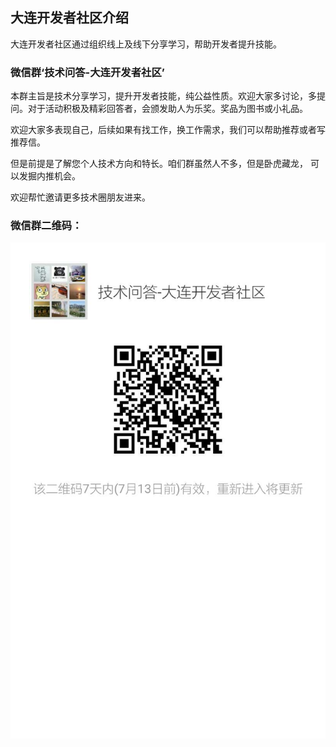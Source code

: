 ## 大连开发者社区介绍


大连开发者社区通过组织线上及线下分享学习，帮助开发者提升技能。



### 微信群‘技术问答-大连开发者社区’


本群主旨是技术分享学习，提升开发者技能，纯公益性质。欢迎大家多讨论，多提问。对于活动积极及精彩回答者，会颁发助人为乐奖。奖品为图书或小礼品。

欢迎大家多表现自己，后续如果有找工作，换工作需求，我们可以帮助推荐或者写推荐信。

但是前提是了解您个人技术方向和特长。咱们群虽然人不多，但是卧虎藏龙， 可以发掘内推机会。

欢迎帮忙邀请更多技术圈朋友进来。


### 微信群二维码：
![技术问答-大连开发者社区二维码](https://github.com/itdl/lib/blob/master/images/wechat_qa.jpg)










